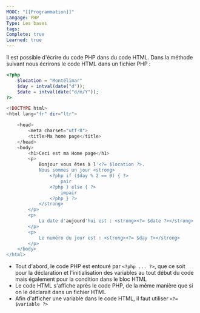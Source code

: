 ```yaml
---
MOOC: "[[Programmation]]"
Langage: PHP
Type: Les bases
tags: 
Complete: true
Learned: true
---
```

Il est possible d'écrire du code PHP dans du code HTML. Dans la méthode suivant nous écrirons le code HTML dans un fichier PHP :
```PHP
<?php
	$location = "Montélimar"
	$day = intval(date("d"));
	$date = intval(date("d/m/Y"));
?>

<!DOCTYPE html>
<html lang="fr" dir="ltr">

	<head>
		<meta charset="utf-8">
		<title>Ma home page</title>
	</head>
	<body>
		<h1>Ceci est ma Home page</h1>
		<p>
			Bonjour vous êtes à l'<?= $location ?>.
			Nous sommes un jour <strong>
				<?php if ($day % 2 == 0) { ?>
					pair
				<?php } else { ?>
					impair
				<?php } ?>
			</strong>
		</p>
		<p>
			La date d'aujourd'hui est : <strong><?= $date ?></strong>
		</p>
		<p>
			Le numéro du jour est : <strong><?= $day ?></strong>
		</p>
	</body>
</html>
```
- Tout d'abord, le code PHP est entouré par `<?php ... ?>`, que ce soit pour la déclaration et l'initialisation des variables au tout début du code mais également pour la condition dans le bloc HTML
- Le code HTML s'affiche après le code PHP, de la même manière que si on le déclarait dans un fichier HTML
- Afin d'afficher une variable dans le code HTML, il faut utiliser `<?= $variable ?>`